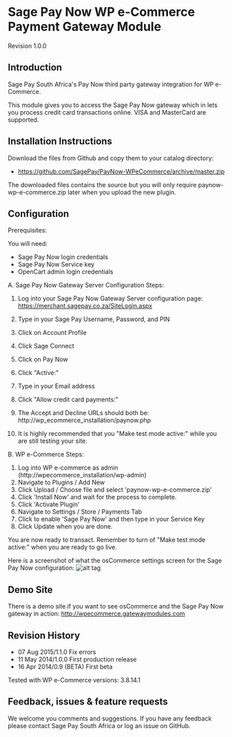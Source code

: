 Sage Pay Now WP e-Commerce Payment Gateway Module
=================================================

Revision 1.0.0

Introduction
------------

Sage Pay South Africa's Pay Now third party gateway integration for WP e-Commerce.

This module gives you to access the Sage Pay Now gateway which in lets you process credit card transactions online. VISA and MasterCard are supported.

Installation Instructions
-------------------------

Download the files from Github and copy them to your catalog directory:
* https://github.com/SagePay/PayNow-WPeCommerce/archive/master.zip

The downloaded files contains the source but you will only require paynow-wp-e-commerce.zip later when you upload the new plugin.

Configuration
-------------

Prerequisites:

You will need:
* Sage Pay Now login credentials
* Sage Pay Now Service key
* OpenCart admin login credentials

A. Sage Pay Now Gateway Server Configuration Steps:

1. Log into your Sage Pay Now Gateway Server configuration page:
	https://merchant.sagepay.co.za/SiteLogin.aspx
2. Type in your Sage Pay Username, Password, and PIN
2. Click on Account Profile
3. Click Sage Connect
4. Click on Pay Now
5. Click "Active:"
6. Type in your Email address
7. Click "Allow credit card payments:"

8. The Accept and Decline URLs should both be:
	http://wp_ecommerce_installation/paynow.php

9. It is highly recommended that you "Make test mode active:" while you are still testing your site.

B. WP e-Commerce Steps:

1. Log into WP e-commerce as admin (http://wpecommerce_installation/wp-admin)
2. Navigate to Plugins / Add New
3. Click Upload / Choose file and select 'paynow-wp-e-commerce.zip'
4. Click 'Install Now' and wait for the process to complete.
5. Click 'Activate Plugin'
6. Navigate to Settings / Store / Payments Tab
7. Click to enable 'Sage Pay Now' and then type in your Service Key
8. Click Update when you are done.

You are now ready to transact. Remember to turn of "Make test mode active:" when you are ready to go live.

Here is a screenshot of what the osCommerce settings screen for the Sage Pay Now configuration:
![alt tag](http://wpecommerce.gatewaymodules.com/wpecommerce_screenshot1.png)

Demo Site
---------
There is a demo site if you want to see osCommerce and the Sage Pay Now gateway in action:
http://wpecommerce.gatewaymodules.com

Revision History
----------------

* 07 Aug 2015/1.1.0	 Fix errors
* 11 May 2014/1.0.0	 First production release
* 16 Apr 2014/0.9 (BETA) First beta

Tested with WP e-Commerce versions:
3.8.14.1

Feedback, issues & feature requests
-----------------------------------

We welcome you comments and suggestions. If you have any feedback please contact Sage Pay South Africa or log an issue on GitHub.
